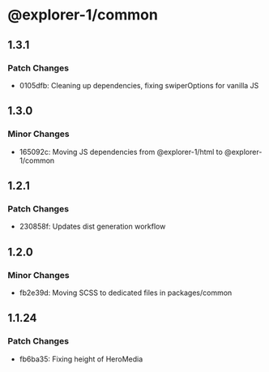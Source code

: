 # @explorer-1/common

## 1.3.1

### Patch Changes

- 0105dfb: Cleaning up dependencies, fixing swiperOptions for vanilla JS

## 1.3.0

### Minor Changes

- 165092c: Moving JS dependencies from @explorer-1/html to @explorer-1/common

## 1.2.1

### Patch Changes

- 230858f: Updates dist generation workflow

## 1.2.0

### Minor Changes

- fb2e39d: Moving SCSS to dedicated files in packages/common

## 1.1.24

### Patch Changes

- fb6ba35: Fixing height of HeroMedia
